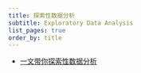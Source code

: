 ```yaml
---
title: 探索性数据分析
subtitle: Exploratory Data Analysis
list_pages: true
order_by: title
---
```


* [一文带你探索性数据分析](https://www.jianshu.com/p/9325c9f88ee6)

